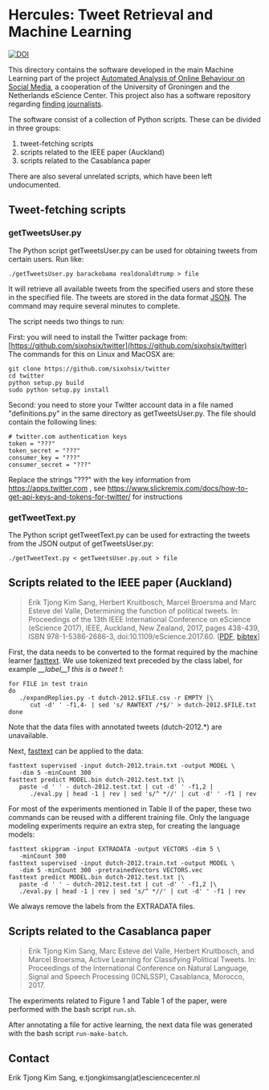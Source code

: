 # Hercules: Tweet Retrieval and Machine Learning
[![DOI](https://zenodo.org/badge/87834727.svg)](https://zenodo.org/badge/latestdoi/87834727)

This directory contains the software developed in the main
Machine Learning part of the project [Automated Analysis of
Online Behaviour on Social
Media](https://www.esciencecenter.nl/project/automated-analysis-of-online-behaviour-on-social-media),
a cooperation of the University of Groningen and the
Netherlands eScience Center. This project also has a
software repository regarding [finding
journalists](https://github.com/online-behaviour/find-journalists).

The software consist of a collection of Python scripts.
These can be divided in three groups:

1. tweet-fetching scripts
1. scripts related to the IEEE paper (Auckland)
1. scripts related to the Casablanca paper

There are also several unrelated scripts, which have been
left undocumented.

## Tweet-fetching scripts

### getTweetsUser.py

The Python script getTweetsUser.py can be used for obtaining
tweets from certain users. Run like:

```
./getTweetsUser.py barackobama realdonaldtrump > file
```

It will retrieve all available tweets from the specified
users and store these in the specified file. The tweets are
stored in the data format
[JSON](https://en.wikipedia.org/wiki/JSON). The command may
require several minutes to complete. 

The script needs two things to run:

First: you will need to install the Twitter package from:
[https://github.com/sixohsix/twitter](https://github.com/sixohsix/twitter)
The commands for this on Linux and MacOSX are:

```
git clone https://github.com/sixohsix/twitter
cd twitter
python setup.py build
sudo python setup.py install
```

Second: you need to store your Twitter account data in a file named
"definitions.py" in the same directory as getTweetsUser.py. The file
should contain the following lines:

```
# twitter.com authentication keys
token = "???"
token_secret = "???"
consumer_key = "???"
consumer_secret = "???"
```

Replace the strings "???" with the key information from 
https://apps.twitter.com , see
https://www.slickremix.com/docs/how-to-get-api-keys-and-tokens-for-twitter/
for instructions

### getTweetText.py

The Python script getTweetText.py can be used for extracting
the tweets from the JSON output of getTweetsUser.py:

```
./getTweetText.py < getTweetsUser.py.out > file
```

## Scripts related to the IEEE paper (Auckland)

> Erik Tjong Kim Sang, Herbert Kruitbosch, Marcel Broersma and
> Marc Esteve del Valle, Determining the function of political
> tweets. In: Proceedings of the 13th IEEE International
> Conference on eScience (eScience 2017), IEEE, Auckland, New
> Zealand, 2017, pages 438-439, ISBN 978-1-5386-2686-3,
> doi:10.1109/eScience.2017.60. 
> ([PDF](https://ifarm.nl/erikt/papers/2017-escience.pdf),
> [bibtex](https://ifarm.nl/erikt/papers/2017-escience.txt)]

First, the data needs to be converted to the format required
by the machine learner [fasttext](https://github.com/facebookresearch/fastText).
We use tokenized text preceded by the class label, for 
example *__label__1 this is a tweet !*:

```
for FILE in test train
do
   ./expandReplies.py -t dutch-2012.$FILE.csv -r EMPTY |\
      cut -d' ' -f1,4- | sed 's/ RAWTEXT /*$/' > dutch-2012.$FILE.txt
done
```

Note that the data files with annotated tweets 
(dutch-2012.*) are unavailable.

Next, [fasttext](https://github.com/facebookresearch/fastText)
can be applied to the data:

```
fasttext supervised -input dutch-2012.train.txt -output MODEL \
   -dim 5 -minCount 300
fasttext predict MODEL.bin dutch-2012.test.txt |\
   paste -d ' ' - dutch-2012.test.txt | cut -d' ' -f1,2 |
      ./eval.py | head -1 | rev | sed 's/^ *//' | cut -d' ' -f1 | rev
```

For most of the experiments mentioned in Table II of the
paper, these two commands can be reused with a different
training file. Only the language modeling experiments
require an extra step, for creating the language models:

```
fasttext skipgram -input EXTRADATA -output VECTORS -dim 5 \
   -minCount 300
fasttext supervised -input dutch-2012.train.txt -output MODEL \
   -dim 5 -minCount 300 -pretrainedVectors VECTORS.vec
fasttext predict MODEL.bin dutch-2012.test.txt |\
   paste -d ' ' - dutch-2012.test.txt | cut -d' ' -f1,2 |\
   ./eval.py | head -1 | rev | sed 's/^ *//' | cut -d' ' -f1 | rev
```

We always remove the labels from the EXTRADATA files.

## Scripts related to the Casablanca paper

> Erik Tjong Kim Sang, Marc Esteve del Valle, Herbert Kruitbosch,
> and Marcel Broersma, Active Learning for Classifying Political 
> Tweets. In: Proceedings of the International Conference on
> Natural Language, Signal and Speech Processing (ICNLSSP),
> Casablanca, Morocco, 2017.

The experiments related to Figure 1 and Table 1 of the
paper, were performed with the bash script `run.sh`.

After annotating a file for active learning, the next data
file was generated with the bash script `run-make-batch`.

## Contact

Erik Tjong Kim Sang, e.tjongkimsang(at)esciencecenter.nl

